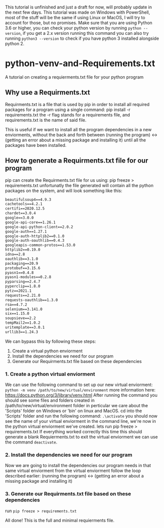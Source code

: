This tutorial is unfinished and just a draft for now, will probably update in the next few days.
This tutorial was made on Windows with PowerShell, most of the stuff will be the same if using Linux or MacOS, I will try to account for those, but no promises.
Make sure that you are using Python 3.6 or higher, you can check your python version by running ```python --version```, if you get a 2.x version running this command you can also try running ```python3 --version``` to check if you have python 3 installed alongside python 2.
# python-venv-and-Requirements.txt
A tutorial on creating a requierments.txt file for your python program

## Why use a Requirments.txt
Requirments.txt is a file that is used by pip in order to install all required packages for a program using a single command:
pip install -r requirements.txt
the -r flag stands for a requirements file, and requirements.txt is the name of said file.

This is useful if we want to install all the program dependencies in a new enviorments,
without the back and forth between (running the program) <-> (getting an error about a missing package and installing it) until all the packages have been installed.

## How to generate a Requirments.txt file for our program
pip can create the Requirments.txt file for us using: pip freeze > requirements.txt
unfortunatly the file generated will contain all the python packages on the system, and will look something like this:
```apiclient==1.0.4
beautifulsoup4==4.9.3
cachetools==4.2.1
certifi==2020.12.5
chardet==3.0.4
google==3.0.0
google-api-core==1.26.1
google-api-python-client==2.0.2
google-auth==1.27.1
google-auth-httplib2==0.1.0
google-auth-oauthlib==0.4.3
googleapis-common-protos==1.53.0
httplib2==0.19.0
idna==2.8
oauthlib==3.1.0
packaging==20.9
protobuf==3.15.6
pyasn1==0.4.8
pyasn1-modules==0.2.8
pyparsing==2.4.7
pyperclip==1.8.0
pytz==2021.1
requests==2.21.0
requests-oauthlib==1.3.0
rsa==4.7.2
selenium==3.141.0
six==1.15.0
soupsieve==2.2
tempMail2==1.0.2
uritemplate==3.0.1
urllib3==1.24.3
```

We can bypass this by following these steps:
1) Create a virtual python enviorment
2) Install the dependencies we need for our program
3) Generate our Requirments.txt file based on these dependencies

### 1. Create a python virtual enviorment
We can use the following command to set up our new virtual enviorment:
```python -m venv /path/to/new/virtual/environment```
more information here: https://docs.python.org/3/library/venv.html
After running the command you should see some files and folders created in /path/to/new/virtual/environment folder in perticular we care about the 'Scripts' folder on Windows or 'bin' on linux and MacOS.
cd into the 'Scripts' folder
and run the following command: ```.\activate```
you should now see the name of your virtual enviorment in the command line, we're now in the python virtual enviorment we've created.
lets run pip freeze > requirements.txt
If everything worked correctly this time this should generate a blank Requierments.txt
to exit the virtual enviorment we can use the command ```deactivate```.

### 2. Install the dependencies we need for our program
Now we are going to install the dependencies our program needs in that same virtual enviorment
from the virtual enviorment follow the loop described earlier:
(running the program) <-> (getting an error about a missing package and installing it)

### 3. Generate our Requirments.txt file based on these dependencies
run ```pip freeze > requirements.txt```

All done!
This is the full and minimal requierments file.
